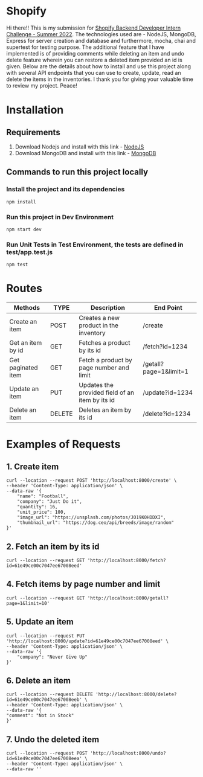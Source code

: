 
# Shopify
Hi there!! This is my submission for [Shopify Backend Developer Intern Challenge - Summer 2022](https://docs.google.com/document/d/1z9LZ_kZBUbg-O2MhZVVSqTmvDko5IJWHtuFmIu_Xg1A/edit). The technologies used are - NodeJS, MongoDB, Express for server creation and database and furthermore, mocha, chai and supertest for testing purpose. The additional feature that I have implemented is of providing comments while deleting an item and undo delete feature wherein you can restore a deleted item provided an id is given. Below are the details about how to install and use this project along with several API endpoints that you can use to create, update, read an delete the items in the inventories. I thank you for giving your valuable time to review my project. Peace!

# Installation
## Requirements
1. Download Nodejs and install with this link - [NodeJS](https://nodejs.org/en/download/)
2. Download MongoDB and install with this link - [MongoDB](https://docs.mongodb.com/manual/installation/)

## Commands to run this project locally

### Install the project and its dependencies
`npm install`

### Run this project in Dev Environment
`npm start dev`

### Run Unit Tests in Test Environment, the tests are defined in test/app.test.js
`npm test`

# Routes

| Methods |TYPE| Description   | End Point   |  
| ----------- | ----------- |  ----------- | ----------- |
| Create an item          | POST       |  Creates a new product in the inventory      |  /create      |
| Get an item by id          | GET       |  Fetches a product by its id      |  /fetch?id=1234      |  
| Get paginated item          | GET        |  Fetch a product by page number and limit      |/getall?page=1&limit=1 |
| Update an item         | PUT        |  Updates the provided field of an item by its id     | /update?id=1234 |
| Delete an item       | DELETE        |  Deletes an item by its id      |/delete?id=1234 |

# Examples of Requests

## 1. Create item
	curl --location --request POST 'http://localhost:8000/create' \ 
	--header 'Content-Type: application/json' \ 
	--data-raw '{
		"name": "Football",
		"company": "Just Do it",
		"quantity": 16,
		"unit_price": 100,
		"image_url": "https://unsplash.com/photos/JO19K0HDDXI",
		"thumbnail_url": "https://dog.ceo/api/breeds/image/random"
	}'
	
	
## 2. Fetch an item by its id
	curl --location --request GET 'http://localhost:8000/fetch?id=61e49ce00c7047ee67008eed'
	

## 4. Fetch items by page number and limit
    curl --location --request GET 'http://localhost:8000/getall?page=1&limit=10'
## 5. Update an item
	curl --location --request PUT
	'http://localhost:8000/update?id=61e49ce00c7047ee67008eed' \ 
	--header 'Content-Type: application/json' \
	--data-raw '{
		"company": "Never Give Up"
	}'
	
## 6. Delete an item
	curl --location --request DELETE 'http://localhost:8000/delete?id=61e49ce00c7047ee67008eeb' \
	--header 'Content-Type: application/json' \
	--data-raw '{
	"comment": "Not in Stock"
	}'
	
## 7. Undo the deleted item
	curl --location --request POST 'http://localhost:8000/undo?id=61e49ce00c7047ee67008eea' \
	--header 'Content-Type: application/json' \
	--data-raw ''
	

